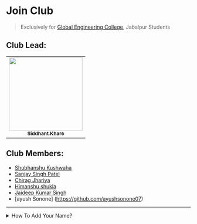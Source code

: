 # Join Club

> Exclusively for [Global Engineering College](https://www.globalengineeringcollege.com/), Jabalpur Students

## Club Lead:
 <table>
<tr>
<td align="center"><a href="https://github.com/Siddhant-K-code"><img alt="" src="https://avatars.githubusercontent.com/Siddhant-K-code" width="200px;"><br><sub><b>Siddhant Khare</b></sub><br>
  </td>
</tr>
   </table>
   
## Club Members:

 - [Shubhanshu Kushwaha](https://github.com/Shubhanshu-1507)
 - [Sanjay Singh Patel](https://github.com/sanjay-singh-patel)
 - [Chirag Jhariya](https://github.com/Cheeku363)
 - [Himanshu shukla](https://github.com/himanshushukla2604)  
 - [Jaideep Kumar Singh](https://github.com/jstar2708)
 - [ayush Sonone] (https://github.com/ayushsonone07)
  

 
  
  
  

  
  
  
  
  
  
  
  
  
  
  
  
  
  
  
  
  
  
  
  
  
  
----
  
<details>
<summary>How To Add Your Name?</summary>

  #### Click On Edit Button:
  
   ![image](https://user-images.githubusercontent.com/55068936/132330078-26192feb-ae82-40b0-a454-5b7dd52e4df6.png)
  
  ----
  
  #### Add Your Name:
  
   ![image](https://user-images.githubusercontent.com/55068936/132330530-f275a6d2-2bec-4110-a55e-8e6adce3fac6.png)

    
  ----
  
   #### Commit Your Changes:
  
   ![image](https://user-images.githubusercontent.com/55068936/132330660-b511610e-fec6-469b-97d0-746a275d6af3.png)


  

</details>
